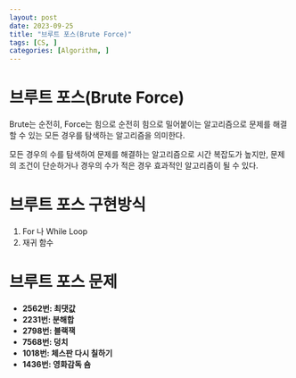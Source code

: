 ```yaml
---
layout: post
date: 2023-09-25
title: "브루트 포스(Brute Force)"
tags: [CS, ]
categories: [Algorithm, ]
---
```



# 브루트 포스(Brute Force)


Brute는 순전히, Force는 힘으로 순전히 힘으로 밀어붙이는 알고리즘으로 문제를 해결할 수 있는 모든 경우를 탐색하는 알고리즘을 의미한다.


모든 경우의 수를 탐색하여 문제를 해결하는 알고리즘으로 시간 복잡도가 높지만, 문제의 조건이 단순하거나 경우의 수가 적은 경우 효과적인 알고리즘이 될 수 있다.


# 브루트 포스 구현방식

1. For 나 While Loop
2. 재귀 함수

# 브루트 포스 문제

- **2562번: 최댓값**
- **2231번: 분해합**
- **2798번: 블랙잭**
- **7568번: 덩치**
- **1018번: 체스판 다시 칠하기**
- **1436번: 영화감독 숌**
